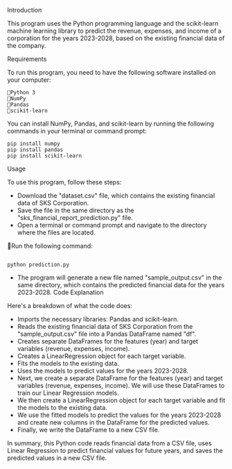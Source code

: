 Introduction

This program uses the Python programming language and the scikit-learn machine learning library to predict the revenue, expenses, and income of a corporation for the years 2023-2028, based on the existing financial data of the company.


Requirements

To run this program, you need to have the following software installed on your computer:
```
Python 3
NumPy
Pandas
scikit-learn
```
You can install NumPy, Pandas, and scikit-learn by running the following commands in your terminal or command prompt:
```
pip install numpy
pip install pandas
pip install scikit-learn

```
Usage

To use this program, follow these steps:

- Download the "dataset.csv" file, which contains the existing financial data of SKS Corporation.
- Save the file in the same directory as the "sks_financial_report_prediction.py" file.
- Open a terminal or command prompt and navigate to the directory where the files are located.


Run the following command:
```

python prediction.py

```
- The program will generate a new file named "sample_output.csv" in the same directory, which contains the predicted financial data for the years 2023-2028.
Code Explanation

Here's a breakdown of what the code does:

- Imports the necessary libraries: Pandas and scikit-learn.
- Reads the existing financial data of SKS Corporation from the "sample_output.csv" file into a Pandas DataFrame named "df".
- Creates separate DataFrames for the features (year) and target variables (revenue, expenses, income).
- Creates a LinearRegression object for each target variable.
- Fits the models to the existing data.
- Uses the models to predict values for the years 2023-2028.
- Next, we create a separate DataFrame for the features (year) and target variables (revenue, expenses, income). We will use these DataFrames to train our Linear Regression models.
- We then create a LinearRegression object for each target variable and fit the models to the existing data.
- We use the fitted models to predict the values for the years 2023-2028 and create new columns in the DataFrame for the predicted values.
- Finally, we write the DataFrame to a new CSV file.


In summary, this Python code reads financial data from a CSV file, uses Linear Regression to predict financial values for future years, and saves the predicted values in a new CSV file.
